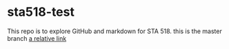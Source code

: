 # sta518-test

This repo is to explore GitHub and markdown for STA 518. this is the master branch
[a relative link](day1.md)
